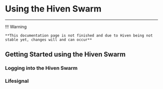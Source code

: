 # Using the Hiven Swarm

---

!!! Warning

    **This documentation page is not finished and due to Hiven being not stable yet, changes will and can occur**

## Getting Started using the Hiven Swarm

### Logging into the Hiven Swarm

### Lifesignal
